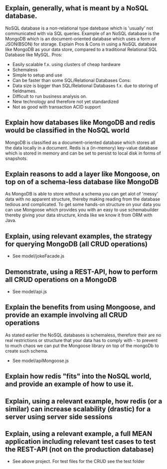 Explain, generally, what is meant by a NoSQL database.
----------------------------------------------------
NoSQL database is a non-relational type datebase which is 'usually' not communicated with via SQL queries. Example of an NoSQL database is the MongoDB which is an document-oriented database which uses a form of JSON(BSON) for storage.
Explain Pros & Cons in using a NoSQL database like MongoDB as your data store, compared to a traditional Relational SQL Database like MySQL.
Pros:
- Easily scalable f.x. using clusters of cheap hardware
- Schemaless
- Simple to setup and use
- Can be faster than some SQL/Relational Databases
Cons:
- Data size is bigger than SQL/Relational Databases f.x. due to storing of fieldnames.
- Difficult to run business analysis on.
- New technology and therefore not yet standardized
- Not as good with transaction ACID support

Explain how databases like MongoDB and redis would be classified in the NoSQL world
----------------------------------------------------
MongoDB is classified as a document-oriented database which stores all the data locally in a document. 
Redis is a (in-memory) key-value database which is stored in memory and can be set to persist to local disk in forms of snapshots.

Explain reasons to add a layer like Mongoose, on top on of a schema-less database like MongoDB
----------------------------------------------------
As MongoDB is able to store without a schema you can get alot of 'messy' data with no apparent structure, thereby making reading from the database tedious and complicated. To get some hands-on structure on your data you can use Mongoose which provides you with an easy to use schemabuilder thereby giving your data structure, kinda like we know it from ORM with Java.

Explain, using relevant examples, the strategy for querying MongoDB (all CRUD operations)
----------------------------------------------------
- See model/jokeFacade.js

Demonstrate, using a REST-API, how to perform all CRUD operations on a MongoDB
----------------------------------------------------
- See model/api.js

Explain the benefits from using Mongoose, and provide an example involving all CRUD operations
----------------------------------------------------
As stated earlier the NoSQL databases is schemaless, therefore their are no real restrictions or structure that your data has to comply with - to prevent to much chaos we can put the Mongoose library on top of the mongoDb to create such schema.
- See model/apiMongoose.js

Explain how redis "fits" into the NoSQL world, and provide an example of how to use it.
----------------------------------------------------

Explain, using a relevant example, how redis (or a similar) can increase scalability (drastic) for a server using server side sessions
----------------------------------------------------

Explain, using a relevant example, a full MEAN application including relevant test cases to test the REST-API (not on the production database)
----------------------------------------------------
- See above project. For test files for the CRUD see the test folder
